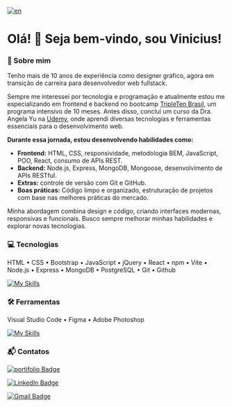 [![en](https://img.shields.io/badge/lang-en-red.svg)](./README.en.md)

# Olá! 👋 Seja bem-vindo, sou Vinicius!

### 🚀 Sobre mim

Tenho mais de 10 anos de experiência como designer gráfico, agora em transição de carreira para desenvolvedor web fullstack.

Sempre me interessei por tecnologia e programação e atualmente estou me especializando em frontend e backend no bootcamp <a target="_blank" href="https://tripleten.com/pt-bra/web/meet/">TripleTen Brasil</a>, um programa intensivo de 10 meses. Antes disso, concluí um curso da Dra. Angela Yu na <a target="_blank" href="https://www.udemy.com/course/the-complete-web-development-bootcamp">Udemy</a>, onde aprendi diversas tecnologias e ferramentas essenciais para o desenvolvimento web.

**Durante essa jornada, estou desenvolvendo habilidades como:**

- **Frontend:** HTML, CSS, responsividade, metodologia BEM, JavaScript, POO, React, consumo de APIs REST.
- **Backend:** Node.js, Express, MongoDB, Mongoose, desenvolvimento de APIs RESTful.
- **Extras:** controle de versão com Git e GitHub.
- **Boas práticas:** Código limpo e organizado, estruturação de projetos com base nas melhores práticas do mercado.

Minha abordagem combina design e código, criando interfaces modernas, responsivas e funcionais. Busco sempre melhorar minhas habilidades e explorar novas tecnologias.

### 💻 Tecnologias

HTML • CSS • Bootstrap • JavaScript • jQuery • React • npm • Vite • Node.js • Express • MongoDB • PostgreSQL • Git • Github

[![My Skills](https://skillicons.dev/icons?i=html,css,bootstrap,js,jquery,react,npm,vite,nodejs,express,mongodb,postgres,git,github&perline=7)](https://skillicons.dev)

### 🛠️ Ferramentas

Visual Studio Code • Figma • Adobe Photoshop

[![My Skills](https://skillicons.dev/icons?i=vscode,figma,photoshop)](https://skillicons.dev)

### 📬 Contatos

[![portifolio Badge](https://custom-icon-badges.demolab.com/badge/Portifólio-blue.svg?style=flat&logo=webpage-personal&logoColor=white&labelColor=gray)](#)

[![LinkedIn Badge](https://custom-icon-badges.demolab.com/badge/Vinicius_Barretto_Mello-blue.svg?style=flat&logo=linkedin-brands&logoColor=white&labelColor=gray)](https://www.linkedin.com/in/vinicius-barretto-mello-2801402b0)

[![Gmail Badge](https://img.shields.io/badge/vinicius.barretto9022%40gmail.com-blue?style=flat&logo=gmail&logoColor=white&labelColor=gray)](mailto:vinicius.barretto9022@gmail.com)
